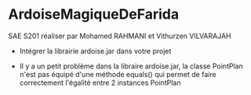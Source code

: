 # ArdoiseMagiqueDeFarida

SAE S201 réaliser par Mohamed RAHMANI et Vithurzen VILVARAJAH

- Intégrer la librairie ardoise.jar dans votre projet

- Il y a un petit problème dans la libraire ardoise.jar, la classe PointPlan n'est pas équipé d'une méthode equals() qui permet de faire correctement l'égalité entre 2 instances PointPlan
